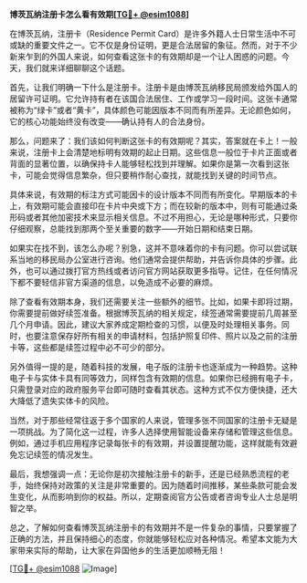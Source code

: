 **博茨瓦纳注册卡怎么看有效期[[TG💪+ @esim1088](https://t.me/s/esim1088)]**

在博茨瓦纳，注册卡（Residence Permit Card）是许多外籍人士日常生活中不可或缺的重要文件之一。它不仅是身份证明，更是合法居留的象征。然而，对于不少新来乍到的外国人来说，如何查看这张卡的有效期却是一个让人困惑的问题。今天，我们就来详细聊聊这个话题。

首先，让我们明确一下什么是注册卡。注册卡是由博茨瓦纳移民局颁发给外国人的居留许可证明。它允许持有者在该国合法居住、工作或学习一段时间。这张卡通常被称为“绿卡”或者“黄卡”，具体颜色可能因版本不同而有所差异。无论颜色如何，它的核心功能始终没有改变——确认持有人的合法身份。

那么，问题来了：我们该如何判断这张卡的有效期呢？其实，答案就在卡上！一般来说，注册卡上会清楚地标明有效期的起止日期。这些信息一般位于卡片正面或者背面的显著位置，以确保持卡人能够轻松找到并理解。如果你是第一次看到这张卡，可能会觉得信息繁杂，但只要稍作耐心查找，就能找到关键的时间节点。

具体来说，有效期的标注方式可能因卡的设计版本不同而有所变化。早期版本的卡上，有效期可能会直接印在卡片中央或下方；而在较新的版本中，则有可能通过条形码或者其他加密技术来显示相关信息。不过不用担心，无论是哪种形式，只要你仔细观察，总能找到那两个至关重要的数字——开始日期和结束日期。

如果实在找不到，该怎么办呢？别急，这并不意味着你的卡有问题。你可以尝试联系当地的移民局办公室进行咨询。他们通常会提供帮助，并告诉你具体的步骤。此外，也可以通过拨打官方热线或者访问官方网站获取更多指导。记住，在任何情况下都不要轻信非官方渠道的信息，以免造成不必要的麻烦。

除了查看有效期本身，我们还需要关注一些额外的细节。比如，如果卡即将过期，你需要提前做好续签准备。根据博茨瓦纳的相关规定，续签通常需要提前几周甚至几个月申请。因此，建议大家养成定期检查的习惯，以便及时处理相关事务。同时，也要注意保存好所有相关的申请材料，包括护照复印件、照片以及之前的注册卡等，这些都是续签过程中必不可少的部分。

另外值得一提的是，随着科技的发展，电子版的注册卡也逐渐成为一种趋势。这种电子卡与实体卡具有同等效力，同样包含有效期的信息。如果你已经拥有电子卡，只需登录对应的政府服务平台即可随时查看其状态。这种方式不仅方便快捷，还大大降低了遗失实体卡的风险。

当然，对于那些经常往返于多个国家的人来说，管理多张不同国家的注册卡无疑是一项挑战。为了简化这一过程，许多人选择使用智能设备来存储和管理这些信息。例如，通过手机应用程序记录每张卡的有效期，并设置提醒功能，这样就能有效避免忘记续签的情况发生。

最后，我想强调一点：无论你是初次接触注册卡的新手，还是已经熟悉流程的老手，始终保持对政策的关注是非常重要的。因为随着时间推移，某些条款可能会发生变化，从而影响到你的权益。所以，定期查阅官方公告或者咨询专业人士总是明智之举。

总之，了解如何查看博茨瓦纳注册卡的有效期并不是一件复杂的事情，只要掌握了正确的方法，并且保持细心的态度，你就能够轻松应对各种情况。希望本文能为大家带来实际的帮助，让大家在异国他乡的生活更加顺畅无阻！

[[TG💪+ @esim1088](https://t.me/s/esim1088) ![Image](https://i.postimg.cc/4NQfJmqS/Snipaste-2025-05-13-00-14-12.png)]